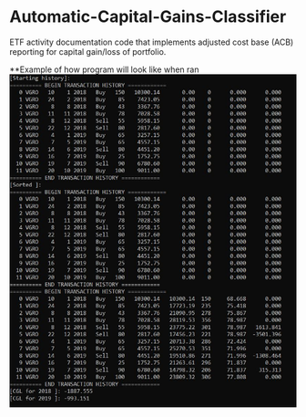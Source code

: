 # Automatic-Capital-Gains-Classifier
ETF activity documentation code that implements adjusted cost base (ACB) reporting for capital gain/loss of portfolio. 

**Example of how program will look like when ran
![](images/screenshot.JPG)
